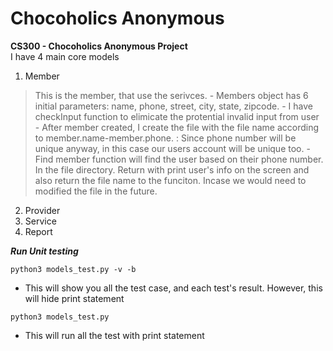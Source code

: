 # Chocoholics Anonymous

**CS300 - Chocoholics Anonymous Project**<br />
I have 4 main core models<br />
1. Member
> This is the member, that use the serivces. 
    - Members object has 6 initial parameters: name, phone, street, city, state, zipcode.
    - I have checkInput function to elimicate the protential invalid input from user
    - After member created, I create the file with the file name according to member.name-member.phone.
    : Since phone number will be unique anyway, in this case our users account will be unique too.
    - Find member function will find the user based on their phone number. In the file directory. Return with print user's info on the screen and also return the file name to the funciton. Incase we would need to modified the file in the future.
2. Provider
3. Service
4. Report

***Run Unit testing***<br />

```
python3 models_test.py -v -b
```
- This will show you all the test case, and each test's result.
However, this will hide print statement


```
python3 models_test.py
```
- This will run all the test with print statement



